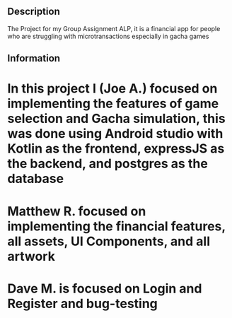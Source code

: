 ## Description
The Project for my Group Assignment ALP, it is a financial app for people who are struggling with microtransactions especially in gacha games


## Information


# In this project I (Joe A.) focused on implementing the features of game selection and Gacha simulation, this was done using Android studio with Kotlin as the frontend, expressJS as the backend, and postgres as the database

# Matthew R. focused on implementing the financial features, all assets, UI Components, and all artwork

# Dave M. is focused on Login and Register and bug-testing
